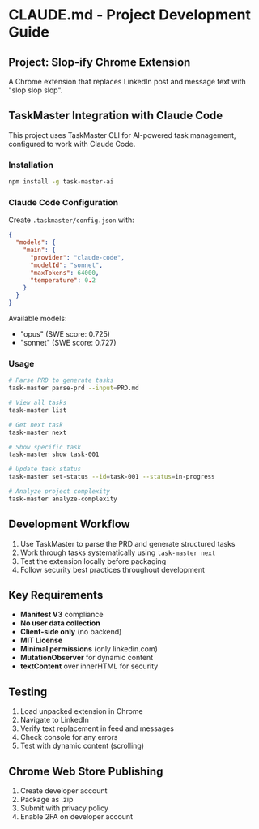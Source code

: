 # CLAUDE.md - Project Development Guide

## Project: Slop-ify Chrome Extension

A Chrome extension that replaces LinkedIn post and message text with "slop slop slop".

## TaskMaster Integration with Claude Code

This project uses TaskMaster CLI for AI-powered task management, configured to work with Claude Code.

### Installation
```bash
npm install -g task-master-ai
```

### Claude Code Configuration

Create `.taskmaster/config.json` with:
```json
{
  "models": {
    "main": {
      "provider": "claude-code",
      "modelId": "sonnet",
      "maxTokens": 64000,
      "temperature": 0.2
    }
  }
}
```

Available models:
- "opus" (SWE score: 0.725)
- "sonnet" (SWE score: 0.727)

### Usage
```bash
# Parse PRD to generate tasks
task-master parse-prd --input=PRD.md

# View all tasks
task-master list

# Get next task
task-master next

# Show specific task
task-master show task-001

# Update task status
task-master set-status --id=task-001 --status=in-progress

# Analyze project complexity
task-master analyze-complexity
```

## Development Workflow

1. Use TaskMaster to parse the PRD and generate structured tasks
2. Work through tasks systematically using `task-master next`
3. Test the extension locally before packaging
4. Follow security best practices throughout development

## Key Requirements

- **Manifest V3** compliance
- **No user data collection**
- **Client-side only** (no backend)
- **MIT License**
- **Minimal permissions** (only linkedin.com)
- **MutationObserver** for dynamic content
- **textContent** over innerHTML for security

## Testing

1. Load unpacked extension in Chrome
2. Navigate to LinkedIn
3. Verify text replacement in feed and messages
4. Check console for any errors
5. Test with dynamic content (scrolling)

## Chrome Web Store Publishing

1. Create developer account
2. Package as .zip
3. Submit with privacy policy
4. Enable 2FA on developer account